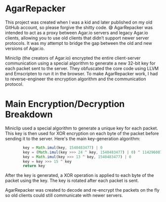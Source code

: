 # AgarRepacker

This project was created when I was a kid and later published on my old GitHub account, so please forgive the shitty code. 😅 AgarRepacker was intended to act as a proxy between Agar.io servers and legacy Agar.io clients, allowing you to use old clients that didn’t support newer server protocols. It was my attempt to bridge the gap between the old and new versions of Agar.io.

Miniclip (the creators of Agar.io) encrypted the entire client-server communication using a special algorithm to generate a new 32-bit key for each packet sent to the server. They obfuscated the core code using LLVM and Emscripten to run it in the browser. To make AgarRepacker work, I had to reverse-engineer the encryption algorithm and the communication protocol.

# Main Encryption/Decryption Breakdown
Miniclip used a special algorithm to generate a unique key for each packet. This key is then used for XOR encryption on each byte of the packet before sending it to the server. Here's the main key-generation algorithm:

```javascript
        key = Math.imul(key, 1540483477) | 0
        key = (Math.imul(key >>> 24 ^ key, 1540483477) | 0) ^ 114296087
        key = Math.imul(key >>> 13 ^ key, 1540483477) | 0
        key = key >>> 15 ^ key
        return key
```

After the key is generated, a XOR operation is applied to each byte of the packet using the key. The key is rotated after each packet is sent.

AgarRepacker was created to decode and re-encrypt the packets on the fly so old clients could still communicate with newer servers.
